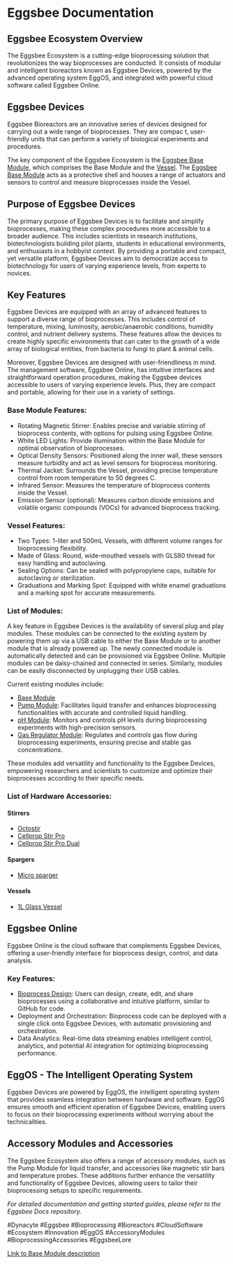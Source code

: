 # Eggsbee Documentation

## Eggsbee Ecosystem Overview

The Eggsbee Ecosystem is a cutting-edge bioprocessing solution that revolutionizes the way bioprocesses are conducted. It consists of modular and intelligent bioreactors known as Eggsbee Devices, powered by the advanced operating system EggOS, and integrated with powerful cloud software called Eggsbee Online.

## Eggsbee Devices

Eggsbee Bioreactors are an innovative series of devices designed for carrying out a wide range of bioprocesses. They are compac
t, user-friendly units that can perform a variety of biological experiments and procedures.

The key component of the Eggsbee Ecosystem is the [Eggsbee Base Module](modules/base_module.md), which comprises the Base Module and the [Vessel](accessories/1L_glass_vessel.md). The [Eggsbee Base Module](modules/base_module.md) acts as a protective shell and houses a range of actuators and sensors to control and measure bioprocesses inside the Vessel.

## Purpose of Eggsbee Devices

The primary purpose of Eggsbee Devices is to facilitate and simplify bioprocesses, making these complex procedures more accessible to a broader audience. This includes scientists in research institutions, biotechnologists building pilot plants, students in educational environments, and enthusiasts in a hobbyist context. By providing a portable and compact, yet versatile platform, Eggsbee Devices aim to democratize access to biotechnology for users of varying experience levels, from experts to novices.

## Key Features

Eggsbee Devices are equipped with an array of advanced features to support a diverse range of bioprocesses. This includes control of temperature, mixing, luminosity, aerobic/anaerobic conditions, humidity control, and nutrient delivery systems. These features allow the devices to create highly specific environments that can cater to the growth of a wide array of biological entities, from bacteria to fungi to plant & animal cells.

Moreover, Eggsbee Devices are designed with user-friendliness in mind. The management software, Eggsbee Online, has intuitive interfaces and straightforward operation procedures, making the Eggsbee devices accessible to users of varying experience levels. Plus, they are compact and portable, allowing for their use in a variety of settings.

### Base Module Features:

- Rotating Magnetic Stirrer: Enables precise and variable stirring of bioprocess contents, with options for pulsing using Eggsbee Online.
- White LED Lights: Provide illumination within the Base Module for optimal observation of bioprocesses.
- Optical Density Sensors: Positioned along the inner wall, these sensors measure turbidity and act as level sensors for bioprocess monitoring.
- Thermal Jacket: Surrounds the Vessel, providing precise temperature control from room temperature to 50 degrees C.
- Infrared Sensor: Measures the temperature of bioprocess contents inside the Vessel.
- Emission Sensor (optional): Measures carbon dioxide emissions and volatile organic compounds (VOCs) for advanced bioprocess tracking.

### Vessel Features:

- Two Types: 1-liter and 500mL Vessels, with different volume ranges for bioprocessing flexibility.
- Made of Glass: Round, wide-mouthed vessels with GLS80 thread for easy handling and autoclaving.
- Sealing Options: Can be sealed with polypropylene caps, suitable for autoclaving or sterilization.
- Graduations and Marking Spot: Equipped with white enamel graduations and a marking spot for accurate measurements.

### List of Modules:

A key feature in Eggsbee Devices is the availability of several plug and play modules. These modules can be connected to the existing system by powering them up via a USB cable to either the Base Module or to another module that is already powered up. The newly connected module is automatically detected and can be provisioned via Eggsbee Online. Multiple modules can be daisy-chained and connected in series. Similarly, modules can be easily disconnected by unplugging their USB cables.

Current existing modules include:
- [Base Module](modules/base_module.md)
- [Pump Module](modules/pump_module.md): Facilitates liquid transfer and enhances bioprocessing functionalities with accurate and controlled liquid handling.
- [pH Module](modules/pH_module.md): Monitors and controls pH levels during bioprocessing experiments with high-precision sensors.
- [Gas Regulator Module](modules/gas_regulator_module.md): Regulates and controls gas flow during bioprocessing experiments, ensuring precise and stable gas concentrations.

These modules add versatility and functionality to the Eggsbee Devices, empowering researchers and scientists to customize and optimize their bioprocesses according to their specific needs.

### List of Hardware Accessories:
#### Stirrers
- [Octostir](accessories/octostir.md)
- [Cellprop Stir Pro](accessories/cellprop_stir_pro.md)
- [Cellprop Stir Pro Dual](accessories/cellprop_stir_pro_dual.md)

#### Spargers
- [Micro sparger](micro_sparger.md)

#### Vessels
- [1L Glass Vessel](1L_glass_vessel.md)

## Eggsbee Online

Eggsbee Online is the cloud software that complements Eggsbee Devices, offering a user-friendly interface for bioprocess design, control, and data analysis.

### Key Features:

- [Bioprocess Design](eggsbee_online/designing_bioprocesses.md): Users can design, create, edit, and share bioprocesses using a collaborative and intuitive platform, similar to GitHub for code.
- Deployment and Orchestration: Bioprocess code can be deployed with a single click onto Eggsbee Devices, with automatic provisioning and orchestration.
- Data Analytics: Real-time data streaming enables intelligent control, analytics, and potential AI integration for optimizing bioprocessing performance.

## EggOS - The Intelligent Operating System

Eggsbee Devices are powered by EggOS, the intelligent operating system that provides seamless integration between hardware and software. EggOS ensures smooth and efficient operation of Eggsbee Devices, enabling users to focus on their bioprocessing experiments without worrying about the technicalities.

## Accessory Modules and Accessories

The Eggsbee Ecosystem also offers a range of accessory modules, such as the Pump Module for liquid transfer, and accessories like magnetic stir bars and temperature probes. These additions further enhance the versatility and functionality of Eggsbee Devices, allowing users to tailor their bioprocessing setups to specific requirements.

*For detailed documentation and getting started guides, please refer to the Eggsbee Docs repository.*

#Dynacyte #Eggsbee #Bioprocessing #Bioreactors #CloudSoftware #Ecosystem #Innovation #EggOS #AccessoryModules #BioprocessingAccessories #EggsbeeLore


[Link to Base Module description](base_module.md)
